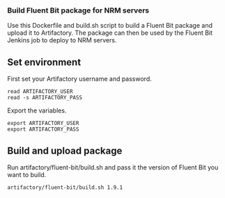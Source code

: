 ### Build Fluent Bit package for NRM servers

Use this Dockerfile and build.sh script to build a Fluent Bit package and upload it to Artifactory. The package can then
be used by the Fluent Bit Jenkins job to deploy to NRM servers.

## Set environment

First set your Artifactory username and password.

```
read ARTIFACTORY_USER
read -s ARTIFACTORY_PASS
```

Export the variables.

```
export ARTIFACTORY_USER
export ARTIFACTORY_PASS
```

## Build and upload package

Run artifactory/fluent-bit/build.sh and pass it the version of Fluent Bit you want to build.

```
artifactory/fluent-bit/build.sh 1.9.1
```

